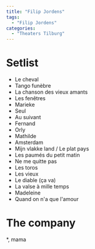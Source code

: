 ```yaml
---
title: "Filip Jordens"
tags:
  - "Filip Jordens"
categories:
  - "Theaters Tilburg"
---
```

# Setlist

- Le cheval
- Tango funèbre
- La chanson des vieux amants
- Les fenêtres
- Marieke
- Seul
- Au suivant
- Fernand
- Orly
- Mathilde
- Amsterdam
- Mijn vlakke land / Le plat pays
- Les paumés du petit matin
- Ne me quitte pas
- Les toros
- Les vieux
- Le diable (ça va)
- La valse à mille temps
- Madeleine
- Quand on n'a que l'amour

# The company

*, mama
